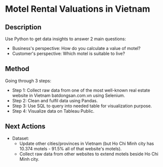 # Motel Rental Valuations in Vietnam
## Description
Use Python to get data insights to answer 2 main questions:
- Business's perspective: How do you calculate a value of motel?
- Customer's perspective: Which motel is suitable to live?

## Method
Going through 3 steps:
- Step 1: Collect raw data from one of the most well-known real estate website in Vietnam batdongsan.com.vn using Selenium.
- Step 2: Clean and fulfil data using Pandas.
- Step 3: Use SQL to query into needed table for visualization purpose.
- Step 4: Visualize data on Tableau Public.

## Next Actions
- Dataset:
  - Update other cities/provinces in Vietnam (but Ho Chi Minh city has 10.374 motels - 91.5% all of that website's motels).
  - Collect raw data from other websites to extend motels beside Ho Chi Minh city.
